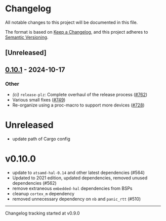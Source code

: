 # Changelog

All notable changes to this project will be documented in this file.

The format is based on [Keep a Changelog](https://keepachangelog.com/en/1.0.0/),
and this project adheres to [Semantic Versioning](https://semver.org/spec/v2.0.0.html).

## [Unreleased]

## [0.10.1](https://github.com/jbeaurivage/atsamd/compare/trellis_m4-0.10.0...trellis_m4-0.10.1) - 2024-10-17

### Other

- *(ci)* `release-plz`: Complete overhaul of the release process ([#762](https://github.com/jbeaurivage/atsamd/pull/762))
- Various small fixes ([#749](https://github.com/jbeaurivage/atsamd/pull/749))
- Re-organize using a proc-macro to support more devices ([#728](https://github.com/jbeaurivage/atsamd/pull/728))
# Unreleased

- update path of Cargo config

# v0.10.0

- update to `atsamd-hal-0.14` and other latest dependencies (#564)
- Updated to 2021 edition, updated dependencies, removed unused dependencies (#562)
- remove extraneous `embedded-hal` dependencies from BSPs
- cleanup `cortex_m` dependency
- removed unnecessary dependency on `nb` and `panic_rtt` (#510)

---

Changelog tracking started at v0.9.0
